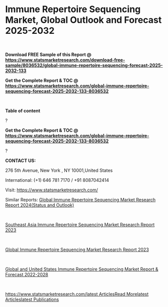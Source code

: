 <h1>Immune Repertoire Sequencing Market, Global Outlook and Forecast 2025-2032</h1><br/><p><strong>Download FREE Sample of this Report @ <a href="https://www.statsmarketresearch.com/download-free-sample/8036532/global-immune-repertoire-sequencing-forecast-2025-2032-133">https://www.statsmarketresearch.com/download-free-sample/8036532/global-immune-repertoire-sequencing-forecast-2025-2032-133</a></strong></p>
 
 
 
 <div><b>Get the Complete Report & TOC @ <a href="https://www.statsmarketresearch.com/global-immune-repertoire-sequencing-forecast-2025-2032-133-8036532">https://www.statsmarketresearch.com/global-immune-repertoire-sequencing-forecast-2025-2032-133-8036532</a></b></div>
 
 
 
 <p><br />
 
 <b>Table of content</b></p>
 
 
 
 <p>? </p>
 
 
 
 <div><b>Get the Complete Report & TOC @ <a href="https://www.statsmarketresearch.com/global-immune-repertoire-sequencing-forecast-2025-2032-133-8036532">https://www.statsmarketresearch.com/global-immune-repertoire-sequencing-forecast-2025-2032-133-8036532</a></b></div>
 
 
 
 <p>? </p>
 
 
 
 <p><b>CONTACT US:</b><br />
 
 276 5th Avenue, New York , NY 10001,United States<br />
 
 International: (+1) 646 781 7170 / +91 8087042414<br />
 
 Visit: <a href="https://www.statsmarketresearch.com/">https://www.statsmarketresearch.com/</a><br />
 
 Similar Reports: <a href="https://www.statsmarketresearch.com/global-immune-repertoire-sequencing-forecast-2025-2032-133-8036532">Global Immune Repertoire Sequencing Market Research Report 2024(Status and Outlook)</a><br />
 
 <br />
 
 <a href="https://www.statsmarketresearch.com/global-immune-repertoire-sequencing-forecast-2025-2032-133-8036532">Southeast Asia Immune Repertoire Sequencing Market Research Report 2023</a><br />
 
 <br />
 
 <a href="https://www.statsmarketresearch.com/global-immune-repertoire-sequencing-forecast-2025-2032-133-8036532">Global Immune Repertoire Sequencing Market Research Report 2023</a><br />
 
 <br />
 
 <a href="https://www.statsmarketresearch.com/global-immune-repertoire-sequencing-forecast-2025-2032-133-8036532">Global and United States Immune Repertoire Sequencing Market Report & Forecast 2022-2028</a><br />
 
 <br />
 
 <a href="https://gyeongbokgung.com">https://www.statsmarketresearch.com/</a><a href="https://hallyeomaritime.com">latest Articles</a><a href="https://jingwansa.com">Read More</a><a href="https://nguoiviet.jp/">latest Articles</a><a href="https://www.intelmarketresearch.com/">latest Publications</a></p>